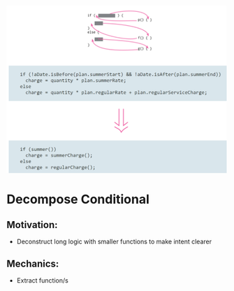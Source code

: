 ![Dcmp-Logic](/Conditional-Logic/Decompose-Conditional/img/Dcmp-Logic.PNG)

# Decompose Conditional


## Motivation:
- Deconstruct long logic with smaller functions to make intent clearer 

## Mechanics:
- Extract function/s